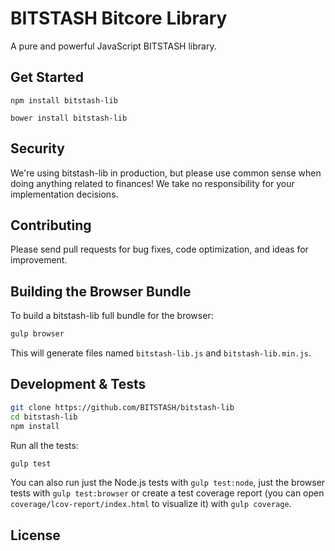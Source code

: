 BITSTASH Bitcore Library
=======

A pure and powerful JavaScript BITSTASH library.


## Get Started

```
npm install bitstash-lib
```

```
bower install bitstash-lib
```

## Security

We're using bitstash-lib in production, but please use common sense when doing anything related to finances! We take no responsibility for your implementation decisions.



## Contributing

Please send pull requests for bug fixes, code optimization, and ideas for improvement. 

## Building the Browser Bundle

To build a bitstash-lib full bundle for the browser:

```sh
gulp browser
```

This will generate files named `bitstash-lib.js` and `bitstash-lib.min.js`.

## Development & Tests

```sh
git clone https://github.com/BITSTASH/bitstash-lib
cd bitstash-lib
npm install
```

Run all the tests:

```sh
gulp test
```

You can also run just the Node.js tests with `gulp test:node`, just the browser tests with `gulp test:browser`
or create a test coverage report (you can open `coverage/lcov-report/index.html` to visualize it) with `gulp coverage`.

## License


